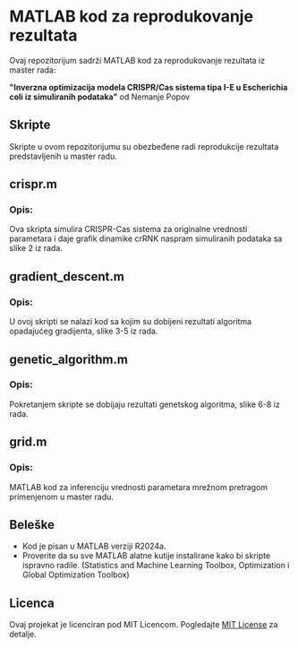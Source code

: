 # MATLAB kod za reprodukovanje rezultata

Ovaj repozitorijum sadrži MATLAB kod za reprodukovanje rezultata iz master rada:

**"Inverzna optimizacija modela CRISPR/Cas sistema tipa I-E u Escherichia coli iz simuliranih podataka"** 
od Nemanje Popov

## Skripte

Skripte u ovom repozitorijumu su obezbeđene radi reprodukcije rezultata predstavljenih u master radu.

## crispr.m

### Opis:
Ova skripta simulira CRISPR-Cas sistema za originalne vrednosti parametara i daje grafik dinamike crRNK naspram simuliranih podataka sa slike 2 iz rada.

## gradient_descent.m

### Opis:
U ovoj skripti se nalazi kod sa kojim su dobijeni rezultati algoritma opadajućeg gradijenta, slike 3-5 iz rada.

## genetic_algorithm.m

### Opis:
Pokretanjem skripte se dobijaju rezultati genetskog algoritma, slike 6-8 iz rada.

## grid.m

### Opis:
MATLAB kod za inferenciju vrednosti parametara mrežnom pretragom primenjenom u master radu.

## Beleške

- Kod je pisan u MATLAB verziji R2024a.
- Proverite da su sve MATLAB alatne kutije instalirane kako bi skripte ispravno radile. (Statistics and Machine Learning Toolbox, Optimization i Global Optimization Toolbox)

## Licenca

Ovaj projekat je licenciran pod MIT Licencom. Pogledajte [MIT License](https://opensource.org/licenses/MIT) za detalje.




